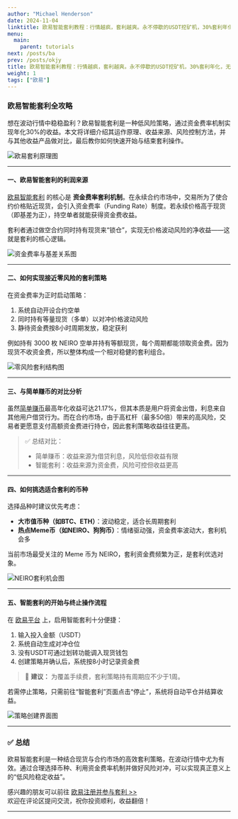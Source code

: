 ```yaml
---
author: "Michael Henderson"
date: 2024-11-04
linktitle: 欧易智能套利教程：行情越疯，套利越爽。永不停歇的USDT挖矿机，30%套利年化，无风险赚钱。
menu:
  main:
    parent: tutorials
next: /posts/ba
prev: /posts/okjy
title: 欧易智能套利教程：行情越疯，套利越爽。永不停歇的USDT挖矿机，30%套利年化，无风险赚钱。
weight: 1
tags: ["欧易"]
---
```


### 欧易智能套利全攻略

想在波动行情中稳稳盈利？欧易智能套利是一种低风险策略，通过资金费率机制实现年化30%的收益。本文将详细介绍其运作原理、收益来源、风险控制方法，并与其他收益产品做对比，最后教你如何快速开始与结束套利操作。

![欧易套利原理图](https://ice.frostsky.com/2024/11/04/1db4850fe05244bec54321c18ce486ee.png "欧易套利原理图")

---

#### 一、欧易智能套利的利润来源

[欧易智能套利][okx] 的核心是 **资金费率套利机制**。在永续合约市场中，交易所为了使合约价格贴近现货，会引入资金费率（Funding Rate）制度。若永续价格高于现货（即基差为正），持空单者就能获得资金费收益。

套利者通过做空合约同时持有现货来“锁仓”，实现无价格波动风险的净收益——这就是套利的核心逻辑。

![资金费率与基差关系图](https://ice.frostsky.com/2024/11/04/b8742a5f7062b6da13fc5e3a7bcc9aca.png "资金费率与基差关系图")

---

#### 二、如何实现接近零风险的套利策略

在资金费率为正时启动策略：  
1. 系统自动开设合约空单  
2. 同时持有等量现货（多单）以对冲价格波动风险  
3. 静待资金费按8小时周期发放，稳定获利  

例如持有 3000 枚 NEIRO 空单并持有等额现货，每个周期都能领取资金费。因为现货不收资金费，所以整体构成一个相对稳健的套利组合。

![零风险套利结构图](https://ice.frostsky.com/2024/11/04/3719755cb568746b4648ae3caff8108f.png "零风险套利结构图")

---

#### 三、与简单赚币的对比分析

虽然[简单赚币][okx]最高年化收益可达21.17%，但其本质是用户将资金出借，利息来自其他用户借贷行为。而在合约市场，由于高杠杆（最多50倍）带来的高风险，交易者更愿意支付高额资金费进行持仓，因此套利策略收益往往更高。

> ✅ 总结对比：  
> - 简单赚币：收益来源为借贷利息，风险低但收益有限  
> - 智能套利：收益来源为资金费，风险可控但收益更高

---

#### 四、如何挑选适合套利的币种

选择品种时建议优先考虑：  
- **大市值币种（如BTC、ETH）**：波动稳定，适合长周期套利  
- **热点Meme币（如NEIRO、狗狗币）**：情绪驱动强，资金费率波动大，套利机会多  

当前市场最受关注的 Meme 币为 NEIRO，套利资金费频繁为正，是套利优选对象。

![NEIRO套利机会图](https://ice.frostsky.com/2024/11/04/cee36d41a44e5d39067f42f56ba852d7.png "NEIRO套利机会图")

---

#### 五、智能套利的开始与终止操作流程

在 [欧易平台][okx] 上，启用智能套利十分便捷：

1. 输入投入金额（USDT）
2. 系统自动生成对冲仓位
3. 没有USDT可通过划转功能调入现货钱包
4. 创建策略并确认后，系统按8小时记录资金费

> 🔧 **建议：** 为覆盖手续费，套利策略持有周期应不少于1周。

若需停止策略，只需前往“智能套利”页面点击“停止”，系统将自动平仓并结算收益。

![策略创建界面图](https://ice.frostsky.com/2024/11/04/4a45f29e59e181cf0afeb76d2835912b.png "策略创建界面图")

---

### ✅ 总结

欧易智能套利是一种结合现货与合约市场的高效套利策略，在波动行情中尤为有效。通过合理选择币种、利用资金费率机制并做好风险对冲，可以实现真正意义上的“低风险稳定收益”。

感兴趣的朋友可以前往 [欧易注册并参与套利 >>][okx]  
欢迎在评论区提问交流，祝你投资顺利，收益翻倍！

---

[okx]: https://okx.com/join/1912474
